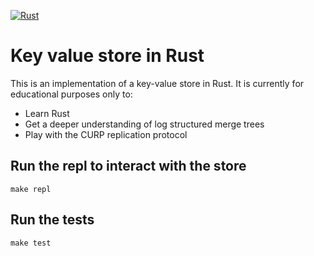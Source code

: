 
[![Rust](https://github.com/certainty/r2d2/actions/workflows/rust.yml/badge.svg)](https://github.com/certainty/r2d2/actions/workflows/rust.yml)

# Key value store in Rust

This is an implementation of a key-value store in Rust.
It is currently for educational purposes only to:

* Learn Rust
* Get a deeper understanding of log structured merge trees
* Play with the CURP replication protocol

## Run the repl to interact with the store

```
make repl
```

## Run the tests

```
make test
```
